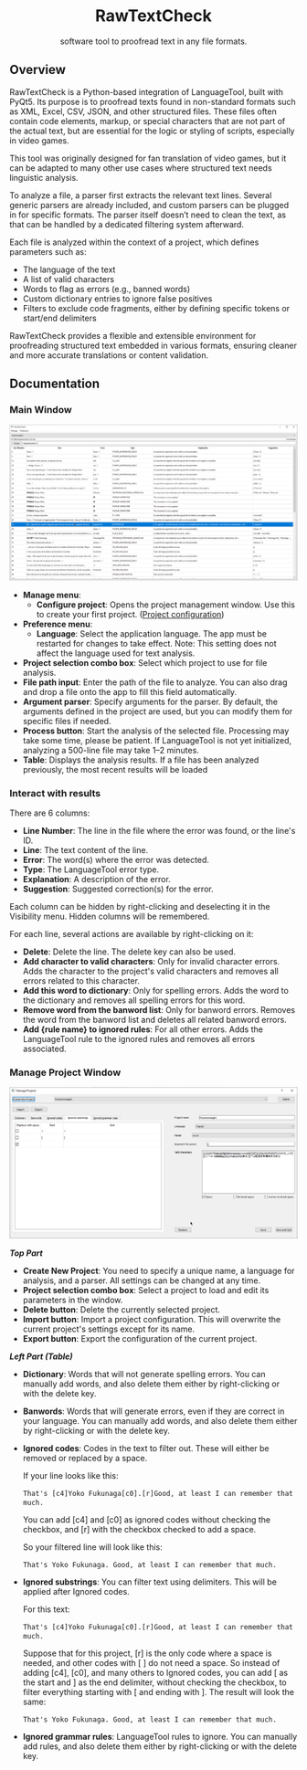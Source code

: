 <div align="center">

# RawTextCheck

 software tool to proofread text in any file formats.

</div>

## Overview

RawTextCheck is a Python-based integration of LanguageTool, built with PyQt5. Its purpose is to proofread texts found in non-standard formats such as XML, Excel, CSV, JSON, and other structured files. These files often contain code elements, markup, or special characters that are not part of the actual text, but are essential for the logic or styling of scripts, especially in video games.

This tool was originally designed for fan translation of video games, but it can be adapted to many other use cases where structured text needs linguistic analysis.

To analyze a file, a parser first extracts the relevant text lines. Several generic parsers are already included, and custom parsers can be plugged in for specific formats. The parser itself doesn’t need to clean the text, as that can be handled by a dedicated filtering system afterward.

Each file is analyzed within the context of a project, which defines parameters such as:

- The language of the text
- A list of valid characters
- Words to flag as errors (e.g., banned words)
- Custom dictionary entries to ignore false positives
- Filters to exclude code fragments, either by defining specific tokens or start/end delimiters

RawTextCheck provides a flexible and extensible environment for proofreading structured text embedded in various formats, ensuring cleaner and more accurate translations or content validation.

## Documentation

### Main Window
![main window](resources/readme_app_1.png)

- **Manage menu**:
    - **Configure project**: Opens the project management window. Use this to create your first project. ([Project configuration](#manage-project-window))
- **Preference menu**:
    - **Language**: Select the application language. The app must be restarted for changes to take effect. Note: This setting does not affect the language used for text analysis.
- **Project selection combo box**: Select which project to use for file analysis.
- **File path input**: Enter the path of the file to analyze. You can also drag and drop a file onto the app to fill this field automatically.
- **Argument parser**: Specify arguments for the parser. By default, the arguments defined in the project are used, but you can modify them for specific files if needed.
- **Process button**: Start the analysis of the selected file. Processing may take some time, please be patient. If LanguageTool is not yet initialized, analyzing a 500-line file may take 1–2 minutes.
- **Table**: Displays the analysis results. If a file has been analyzed previously, the most recent results will be loaded

### Interact with results

There are 6 columns:
- **Line Number**: The line in the file where the error was found, or the line's ID.
- **Line**: The text content of the line.
- **Error**: The word(s) where the error was detected.
- **Type**: The LanguageTool error type.
- **Explanation**: A description of the error.
- **Suggestion**: Suggested correction(s) for the error.

Each column can be hidden by right-clicking and deselecting it in the Visibility menu. Hidden columns will be remembered.

For each line, several actions are available by right-clicking on it:

- **Delete**: Delete the line. The delete key can also be used.
- **Add character to valid characters**: Only for invalid character errors. Adds the character to the project's valid characters and removes all errors related to this character.
- **Add this word to dictionary**: Only for spelling errors. Adds the word to the dictionary and removes all spelling errors for this word.
- **Remove word from the banword list**: Only for banword errors. Removes the word from the banword list and deletes all related banword errors.
- **Add {rule name} to ignored rules**: For all other errors. Adds the LanguageTool rule to the ignored rules and removes all errors associated.

### Manage Project Window

![project config window](resources/readme_app_2.png)

***Top Part***

- **Create New Project**: You need to specify a unique name, a language for analysis, and a parser. All settings can be changed at any time.
- **Project selection combo box**: Select a project to load and edit its parameters in the window.
- **Delete button**: Delete the currently selected project.
- **Import button**: Import a project configuration. This will overwrite the current project's settings except for its name.
- **Export button**: Export the configuration of the current project.

***Left Part (Table)***

- **Dictionary**: Words that will not generate spelling errors. You can manually add words, and also delete them either by right-clicking or with the delete key.
- **Banwords**: Words that will generate errors, even if they are correct in your language. You can manually add words, and also delete them either by right-clicking or with the delete key.
- **Ignored codes**: Codes in the text to filter out. These will either be removed or replaced by a space.

    If your line looks like this:

    ```
    That's [c4]Yoko Fukunaga[c0].[r]Good, at least I can remember that much.
    ```
    You can add [c4] and [c0] as ignored codes without checking the checkbox, and [r] with the checkbox checked to add a space.

    So your filtered line will look like this:

    ```
    That's Yoko Fukunaga. Good, at least I can remember that much.
    ```

- **Ignored substrings**: You can filter text using delimiters. This will be applied after Ignored codes.

    For this text:

    ```
    That's [c4]Yoko Fukunaga[c0].[r]Good, at least I can remember that much.
    ```

    Suppose that for this project, [r] is the only code where a space is needed, and other codes with [ ] do not need a space. So instead of adding [c4], [c0], and many others to Ignored codes, you can add [ as the start and ] as the end delimiter, without checking the checkbox, to filter everything starting with [ and ending with ]. The result will look the same:
    ```
    That's Yoko Fukunaga. Good, at least I can remember that much.
    ```

- **Ignored grammar rules**: LanguageTool rules to ignore. You can manually add rules, and also delete them either by right-clicking or with the delete key.